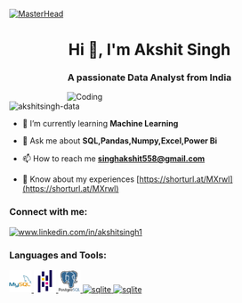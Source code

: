 [![MasterHead](https://png.pngtree.com/background/20210709/original/pngtree-data-analysis-banner-poster-picture-image_931571.jpg)]()
<h1 align="center">Hi 👋, I'm Akshit Singh</h1>
<h3 align="center">A passionate Data Analyst from India</h3>
<img align="right" alt="Coding" width="400" src="https://i.pinimg.com/736x/c5/a4/fe/c5a4fefc4c9d69e68d243b526add1a20.jpg"> 

<p align="left"> <img src="https://komarev.com/ghpvc/?username=akshitsingh-data&label=Profile%20views&color=0e75b6&style=flat" alt="akshitsingh-data" /> </p>

- 🌱 I’m currently learning **Machine Learning**

- 💬 Ask me about **SQL,Pandas,Numpy,Excel,Power Bi**

- 📫 How to reach me **singhakshit558@gmail.com**

- 📄 Know about my experiences [https://shorturl.at/MXrwl](https://shorturl.at/MXrwl)


<h3 align="left">Connect with me:</h3>
<p align="left">
<a href="https://linkedin.com/in/www.linkedin.com/in/akshitsingh1" target="blank"><img align="center" src="https://raw.githubusercontent.com/rahuldkjain/github-profile-readme-generator/master/src/images/icons/Social/linked-in-alt.svg" alt="www.linkedin.com/in/akshitsingh1" height="30" width="40" /></a>
</p>

<h3 align="left">Languages and Tools:</h3>
<p align="left"> <a href="https://www.mysql.com/" target="_blank" rel="noreferrer"> <img src="https://raw.githubusercontent.com/devicons/devicon/master/icons/mysql/mysql-original-wordmark.svg" alt="mysql" width="40" height="40"/> </a> <a href="https://pandas.pydata.org/" target="_blank" rel="noreferrer"> <img src="https://raw.githubusercontent.com/devicons/devicon/2ae2a900d2f041da66e950e4d48052658d850630/icons/pandas/pandas-original.svg" alt="pandas" width="40" height="40"/> </a> <a href="https://www.postgresql.org" target="_blank" rel="noreferrer"> <img src="https://raw.githubusercontent.com/devicons/devicon/master/icons/postgresql/postgresql-original-wordmark.svg" alt="postgresql" width="40" height="40"/> </a> <a href="https://www.sqlite.org/" target="_blank" rel="noreferrer"> <img src="https://www.vectorlogo.zone/logos/sqlite/sqlite-icon.svg" alt="sqlite" width="40" height="40"/> </a><a href="https://public.tableau.com/app/profile/akshit.singh3193/vizzes" target="_blank" rel="noreferrer"> <img src="https://logos-world.net/wp-content/uploads/2021/10/Tableau-Logo.png" alt="sqlite" width="40" height="40"/> </a> </p>
